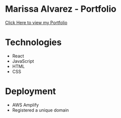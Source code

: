 # Marissa Alvarez - Portfolio

[Click Here to view my Portfolio](https://www.marissaalvarez.com/)

# Technologies
* React
* JavaScript
* HTML
* CSS

# Deployment
* AWS Amplify
* Registered a unique domain
